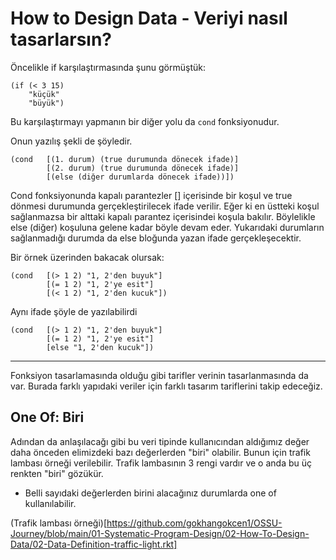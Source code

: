 # How to Design Data - Veriyi nasıl tasarlarsın? 

Öncelikle if karşılaştırmasında şunu görmüştük: 

    (if (< 3 15)    
        "küçük"      
        "büyük")    

Bu karşılaştırmayı yapmanın bir diğer yolu da `cond` fonksiyonudur. 

Onun yazılış şekli de şöyledir.

    (cond   [(1. durum) (true durumunda dönecek ifade)]
            [(2. durum) (true durumunda dönecek ifade)]
            [(else (diğer durumlarda dönecek ifade))])

Cond fonksiyonunda kapalı parantezler [] içerisinde bir koşul ve true dönmesi durumunda gerçekleştirilecek ifade verilir. Eğer ki en üstteki koşul sağlanmazsa bir alttaki kapalı parantez içerisindei koşula bakılır. Böylelikle else (diğer) koşuluna gelene kadar böyle devam eder. Yukarıdaki durumların sağlanmadığı durumda da else bloğunda yazan ifade gerçekleşecektir.

Bir örnek üzerinden bakacak olursak:

    (cond   [(> 1 2) "1, 2'den buyuk"]
            [(= 1 2) "1, 2'ye esit"]
            [(< 1 2) "1, 2'den kucuk"])

Aynı ifade şöyle de yazılabilirdi 

    (cond   [(> 1 2) "1, 2'den buyuk"]
            [(= 1 2) "1, 2'ye esit"]
            [else "1, 2'den kucuk"])

--- 
Fonksiyon tasarlamasında olduğu gibi tarifler verinin tasarlanmasında da var. Burada farklı yapıdaki veriler için farklı tasarım tariflerini takip edeceğiz. 

## One Of: Biri 
Adından da anlaşılacağı gibi bu veri tipinde kullanıcından aldığımız değer daha önceden elimizdeki bazı değerlerden "biri" olabilir. Bunun için trafik lambası örneği verilebilir. Trafik lambasının 3 rengi vardır ve o anda bu üç renkten "biri" gözükür. 

* Belli sayıdaki değerlerden birini alacağınız durumlarda one of kullanılabilir. 

(Trafik lambası örneği)[https://github.com/gokhangokcen1/OSSU-Journey/blob/main/01-Systematic-Program-Design/02-How-To-Design-Data/02-Data-Definition-traffic-light.rkt]


